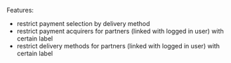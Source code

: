 Features:

- restrict payment selection by delivery method
- restrict payment acquirers for partners (linked with logged in user) with certain label
- restrict delivery methods for partners (linked with logged in user) with certain label
